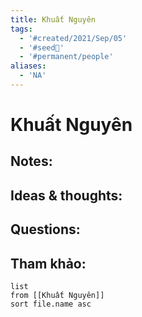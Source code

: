 ```yaml
---
title: Khuất Nguyên
tags:
  - '#created/2021/Sep/05'
  - '#seed🥜'
  - '#permanent/people'
aliases:
  - 'NA'
---
```

# Khuất Nguyên

## Notes:


## Ideas & thoughts:

## Questions:


## Tham khảo:
```dataview
list
from [[Khuất Nguyên]]
sort file.name asc
```